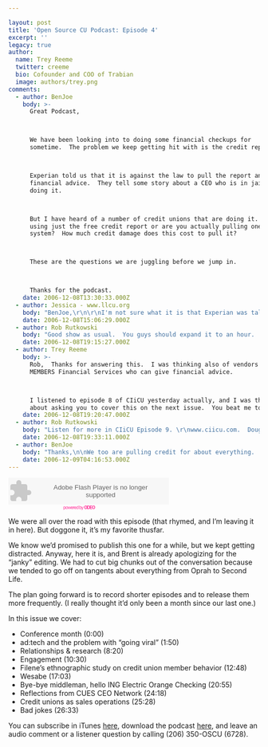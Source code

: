 ```yaml
---

layout: post
title: 'Open Source CU Podcast: Episode 4'
excerpt: ''
legacy: true
author:
  name: Trey Reeme
  twitter: creeme
  bio: Cofounder and COO of Trabian
  image: authors/trey.png
comments:
  - author: BenJoe
    body: >-
      Great Podcast,



      We have been looking into to doing some financial checkups for
      sometime.  The problem we keep getting hit with is the credit report.



      Experian told us that it is against the law to pull the report and give
      financial advice.  They tell some story about a CEO who is in jail for
      doing it.



      But I have heard of a number of credit unions that are doing it.  Are you
      using just the free credit report or are you actually pulling one with your
      system?  How much credit damage does this cost to pull it?



      These are the questions we are juggling before we jump in.



      Thanks for the podcast.
    date: 2006-12-08T13:30:33.000Z
  - author: Jessica - www.llcu.org
    body: "BenJoe,\r\n\r\nI'm not sure what it is that Experian was talking about. Our credit union, like many financial institutions, requires that you pull a credit report when you open a new account, as well as when applying for loans and such. It is an actual credit report, not the free one that they can get on their own. We are not pulling credit just for the sake of giving financial advice, but when we do pull one, then we use that information to inform the member of ways that they could improve their credit. Sometimes we have products that can help them, an sometimes we don't. But if we don't, then we try to point them in the right direction so that when they come back next time, maybe we can do it for them then. We feel that it is good member service to educate the member and help lead them to a greater financial stability. The credit report, that we have already pulled for another purpose, is an excellent tool to use for this. Instead of simply turning someone down for a loan, we will explain to them why we have turned them down and what they can do so that next time they come in and apply they might be approved. We're trying to help our members reach their goals. "
    date: 2006-12-08T15:06:29.000Z
  - author: Rob Rutkowski
    body: "Good show as usual.  You guys should expand it to an hour.  \r\n\r\nRe:  the comment above, the member can always give you written permission to pull a credit report.  I was thinking that perhaps a jurisdiction might require someone to be a certified financial planner before giving advice.  I know a lot of CUs use vendors to give financial advice to their members.  In years past, CRA contracts would prohibit data furnishers from sharing reports with the consumer.  Now, in certain instances, sharing the report is required by law.\r\n\r\nYou can get free reports (but not free scores, you have to pay for your credit score) at www.annualcreditreport.com."
    date: 2006-12-08T19:15:27.000Z
  - author: Trey Reeme
    body: >-
      Rob,  Thanks for answering this.  I was thinking also of vendors like
      MEMBERS Financial Services who can give financial advice.



      I listened to episode 8 of CIiCU yesterday actually, and I was thinking
      about asking you to cover this on the next issue.  You beat me to it!
    date: 2006-12-08T19:20:47.000Z
  - author: Rob Rutkowski
    body: "Listen for more in CIiCU Episode 9. \r\nwww.ciicu.com.  Doug True is going to be our guest.  We're recording on the 18th.  (shameless plug)"
    date: 2006-12-08T19:33:11.000Z
  - author: BenJoe
    body: "Thanks,\n\nWe too are pulling credit for about everything.  I guess I would like to develop a product where tellers could refer people to a loan officer to have their credit report checked for ID fraud and ways to save money.  This way tellers could essentially cross sell loans without having to know everything about loans. \n\nThen the member could sit down, they sign a release for their credit report to be pulled and then we look for ID problems and cross sell opportunities.  \n\nBut what experian told us kind of shut down my idea.  As I have started to talk to other people, they have told me Experian tells everyone that so we will send ID theft problems to them instead, etc.  Further more experian couldn't give me exact data on how a credit pull will affect the report if done for this purpose.  We would need the score to really make a true sale, so the free credit report won't work.  Plus we want to offer this for free.\n\nAnyone had any thoughts on this."
    date: 2006-12-09T04:16:53.000Z
---
```


<embed src="http://odeo.com/flash/audio_player_gray.swf" quality="high" width="322" height="54" name="odeo_player_gray" align="middle" allowScriptAccess="always" wmode="transparent"  type="application/x-shockwave-flash" flashvars="audio_id=3666383&#38;valid_sample_rate=true&#38;external_url= http://media.libsyn.com/media/opensourcecu/Open_Source_CU-Credit_Union_Podcast-04.mp3" pluginspage=" http://www.macromedia.com/go/getflashplayer" /></embed><br /><a style="font-size: 9px; padding-left: 110px; color: #f39; letter-spacing: -1px; text-decoration: none" href=" http://odeo.com/audio/3666383/view">powered by <strong><span class="caps">ODEO</span></strong></a>
<p>We were all over the road with this episode (that rhymed, and I&#8217;m leaving it in here).  But doggone it, it&#8217;s my favorite thusfar.</p>
<p>We know we&#8217;d promised to publish this one for a while, but we kept getting distracted.  Anyway, here it is, and Brent is already apologizing for the &#8220;janky&#8221; editing.  We had to cut big chunks out of the conversation because we tended to go off on tangents about everything from Oprah to Second Life.</p>
<p>The plan going forward is to record shorter episodes and to release them more frequently.  (I really thought it&#8217;d only been a month since our last one.)</p>
<p>In this issue we cover:</p>
<ul>
<li>Conference month (0:00)</li>
<li>ad:tech and the problem with &#8220;going viral&#8221; (1:50)</li>
<li>Relationships &#38; research (8:20)</li>
<li>Engagement (10:30)</li>
<li>Filene&#8217;s ethnographic study on credit union member behavior (12:48)</li>
<li>Wesabe (17:03)</li>
<li>Bye-bye middleman, hello <span class="caps">ING</span> Electric Orange Checking (20:55)</li>
<li>Reflections from <span class="caps">CUES CEO</span> Network (24:18)</li>
<li>Credit unions as sales operations (25:28)</li>
<li>Bad jokes (26:33)</li>
</ul>
<p>You can subscribe in iTunes <a href="http://phobos.apple.com/WebObjects/MZStore.woa/wa/viewPodcast?id=192789928">here</a>, download the podcast <a href="http://media.libsyn.com/media/opensourcecu/Open_Source_CU-Credit_Union_Podcast-04.mp3">here</a>, and leave an audio comment or a listener question by calling (206) 350-OSCU (6728).</p>
